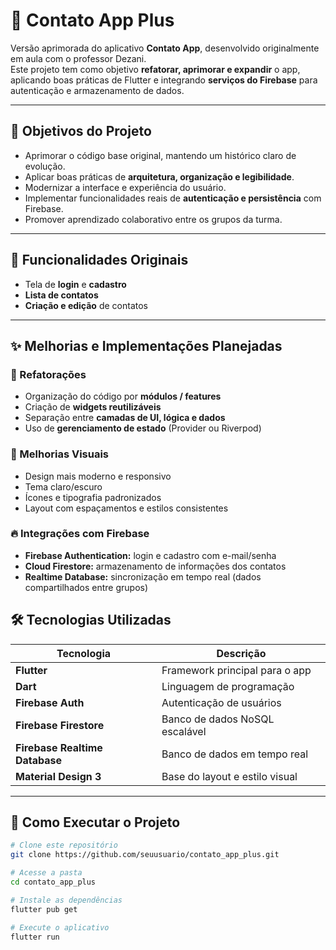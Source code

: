 # 📱 Contato App Plus

Versão aprimorada do aplicativo **Contato App**, desenvolvido originalmente em aula com o professor Dezani.  
Este projeto tem como objetivo **refatorar, aprimorar e expandir** o app, aplicando boas práticas de Flutter e integrando **serviços do Firebase** para autenticação e armazenamento de dados.

---

## 🚀 Objetivos do Projeto

- Aprimorar o código base original, mantendo um histórico claro de evolução.
- Aplicar boas práticas de **arquitetura, organização e legibilidade**.
- Modernizar a interface e experiência do usuário.
- Implementar funcionalidades reais de **autenticação e persistência** com Firebase.
- Promover aprendizado colaborativo entre os grupos da turma.

---

## 🧩 Funcionalidades Originais

- Tela de **login** e **cadastro**
- **Lista de contatos**
- **Criação e edição** de contatos

---

## ✨ Melhorias e Implementações Planejadas

### 🔧 Refatorações

- Organização do código por **módulos / features**
- Criação de **widgets reutilizáveis**
- Separação entre **camadas de UI, lógica e dados**
- Uso de **gerenciamento de estado** (Provider ou Riverpod)

### 🎨 Melhorias Visuais

- Design mais moderno e responsivo
- Tema claro/escuro
- Ícones e tipografia padronizados
- Layout com espaçamentos e estilos consistentes

### 🔥 Integrações com Firebase

- **Firebase Authentication:** login e cadastro com e-mail/senha
- **Cloud Firestore:** armazenamento de informações dos contatos
- **Realtime Database:** sincronização em tempo real (dados compartilhados entre grupos)

## 🛠️ Tecnologias Utilizadas

| Tecnologia                     | Descrição                      |
| ------------------------------ | ------------------------------ |
| **Flutter**                    | Framework principal para o app |
| **Dart**                       | Linguagem de programação       |
| **Firebase Auth**              | Autenticação de usuários       |
| **Firebase Firestore**         | Banco de dados NoSQL escalável |
| **Firebase Realtime Database** | Banco de dados em tempo real   |
| **Material Design 3**          | Base do layout e estilo visual |

---

## 🧰 Como Executar o Projeto

```bash
# Clone este repositório
git clone https://github.com/seuusuario/contato_app_plus.git

# Acesse a pasta
cd contato_app_plus

# Instale as dependências
flutter pub get

# Execute o aplicativo
flutter run
```
